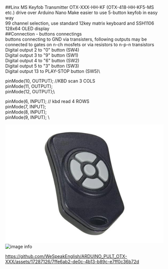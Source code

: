 ##Linx MS Keyfob Transmitter OTX-XXX-HH-KF (OTX-418-HH-KF5-MS etc.) drive over Arduino Nano
Make easier to use 5-button keyfob in easy way\
99 channel selection, use standard 12key matrix keyboard and SSH1106 128x64 OLED display\
##Connection - buttons connectings\
buttons connecting to GND via transisters, following outputs may be connected to gates on n-ch mosfets or via resistors to n-p-n transistors\
Digital output 2 to  	"0" button (SW4)\
Digital output 3 to 	"9" button (SW1)\
Digital output 4 to  	"6" button (SW2)\
Digital output 5 to  	"3" button (SW3)\
Digital output 13 to  PLAY-STOP button (SW5)\

  pinMode(10, OUTPUT);  //KBD scan 3 COLS\
  pinMode(11, OUTPUT);\
  pinMode(12, OUTPUT);\

  pinMode(6, INPUT);  // kbd read 4 ROWS\
  pinMode(7, INPUT);  \
  pinMode(8, INPUT);  \
  pinMode(9, INPUT);  \
  
 ![image info](images/OTX-HH-KF5-MS.jpg)
 ![image info](images/box_opened.jpg) 
 

https://github.com/WeSpeakEnglish/ARDUINO_PULT_OTX-XXX/assets/17287126/7ffe6ab2-de0c-4b13-b89c-e7ff0c36b72d

